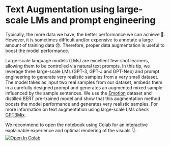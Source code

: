 # Text Augmentation using large-scale LMs and prompt engineering

Typically, the more data we have, the better performance we can achieve 🤙. However, it is sometimes difficult and/or expensive to annotate a large amount of training data 😞. Therefore, proper data augmentation is useful to boost the model performance.

Large-scale language models (LMs) are excellent few-shot learners, allowing them to be controlled via natural text prompts. In this tip, we leverage three large-scale LMs (GPT-3, GPT-J and GPT-Neo) and prompt engineering to generate very realistic samples from a very small dataset. The model takes as input two real samples from our dataset, embeds them in a carefully designed prompt and generates an augmented mixed sample influenced by the sample sentences. We use the [Emotion](https://huggingface.co/datasets/emotion) dataset and distilled BERT pre-trained model and show that this augmentation method boosts the model performance and generates very realistic samples. For more information on text augmentation using large-scale LMs check [GPT3Mix](https://arxiv.org/pdf/2104.08826.pdf).

We recommend to open the notebook using Colab for an interactive explainable experience and optimal rendering of the visuals 👇:
[![Open In Colab](https://colab.research.google.com/assets/colab-badge.svg)](https://colab.research.google.com/github/ml6team/quick-tips/blob/feature%2Fnlp_gpt3mix/nlp/2021_11_25_augmentation_lm/nlp_augmentation_lm.ipynb)
